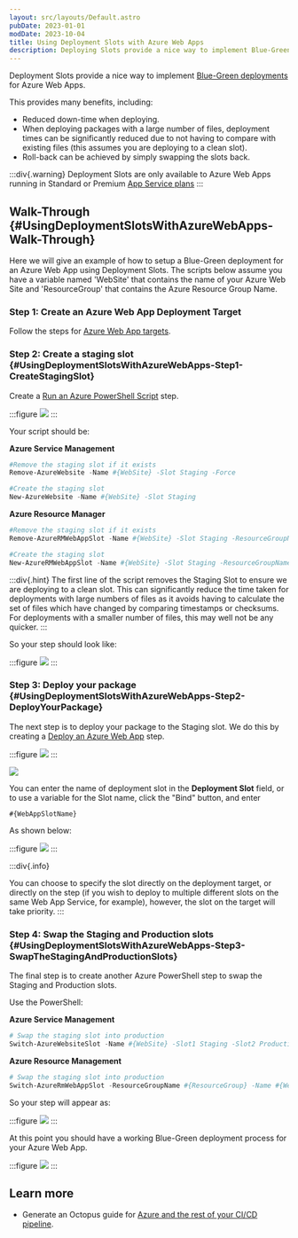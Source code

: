 ```yaml
---
layout: src/layouts/Default.astro
pubDate: 2023-01-01
modDate: 2023-10-04
title: Using Deployment Slots with Azure Web Apps
description: Deploying Slots provide a nice way to implement Blue-Green deployments for Azure Web Apps.
---
```


Deployment Slots provide a nice way to implement [Blue-Green deployments](http://martinfowler.com/bliki/BlueGreenDeployment.html) for Azure Web Apps.

This provides many benefits, including:

- Reduced down-time when deploying.
- When deploying packages with a large number of files, deployment times can be significantly reduced due to not having to compare with existing files (this assumes you are deploying to a clean slot).
- Roll-back can be achieved by simply swapping the slots back.

:::div{.warning}
Deployment Slots are only available to Azure Web Apps running in Standard or Premium [App Service plans](https://azure.microsoft.com/en-us/pricing/details/app-service/plans/)
:::

## Walk-Through {#UsingDeploymentSlotsWithAzureWebApps-Walk-Through}

Here we will give an example of how to setup a Blue-Green deployment for an Azure Web App using Deployment Slots.
The scripts below assume you have a variable named 'WebSite' that contains the name of your Azure Web Site and 'ResourceGroup' that contains the Azure Resource Group Name.

### Step 1: Create an Azure Web App Deployment Target

Follow the steps for [Azure Web App targets](/docs/infrastructure/deployment-targets/azure/web-app-targets).

### Step 2: Create a staging slot {#UsingDeploymentSlotsWithAzureWebApps-Step1-CreateStagingSlot}

Create a [Run an Azure PowerShell Script](/docs/deployments/azure/running-azure-powershell) step.

:::figure
![](/docs/img/deployments/azure/deploying-a-package-to-an-azure-web-app/azure-powershell-script-step.png)
:::

Your script should be:

**Azure Service Management**

```powershell
#Remove the staging slot if it exists
Remove-AzureWebsite -Name #{WebSite} -Slot Staging -Force

#Create the staging slot
New-AzureWebsite -Name #{WebSite} -Slot Staging
```

**Azure Resource Manager**

```powershell
#Remove the staging slot if it exists
Remove-AzureRMWebAppSlot -Name #{WebSite} -Slot Staging -ResourceGroupName #{ResourceGroup} -Force -ErrorAction Continue

#Create the staging slot
New-AzureRMWebAppSlot -Name #{WebSite} -Slot Staging -ResourceGroupName #{ResourceGroup}
```

:::div{.hint}
The first line of the script removes the Staging Slot to ensure we are deploying to a clean slot. This can significantly reduce the time taken for deployments with large numbers of files as it avoids having to calculate the set of files which have changed by comparing timestamps or checksums. For deployments with a smaller number of files, this may well not be any quicker.
:::

So your step should look like:

:::figure
![](/docs/img/deployments/azure/deploying-a-package-to-an-azure-web-app/azure-remove-staging-slot-script.png)
:::

### Step 3: Deploy your package {#UsingDeploymentSlotsWithAzureWebApps-Step2-DeployYourPackage}

The next step is to deploy your package to the Staging slot.  We do this by creating a [Deploy an Azure Web App](/docs/deployments/azure/deploying-a-package-to-an-azure-web-app) step.

:::figure
![](/docs/img/deployments/azure/deploying-a-package-to-an-azure-web-app/deploy-azure-web-app-step.png)
:::

![](/docs/img/deployments/azure/deploying-a-package-to-an-azure-web-app/azure-web-app-selector-with-slot.png)

You can enter the name of deployment slot in the **Deployment Slot** field, or to use a variable for the Slot name, click the "Bind" button, and enter

```
#{WebAppSlotName}
```

As shown below:

:::figure
![](/docs/img/deployments/azure/deploying-a-package-to-an-azure-web-app/azure-web-app-slot-binding.png)
:::

:::div{.info}

You can choose to specify the slot directly on the deployment target, or directly on the step (if you wish to deploy to multiple different slots on the same Web App Service, for example), however, the slot on the target will take priority.
:::

### Step 4: Swap the Staging and Production slots {#UsingDeploymentSlotsWithAzureWebApps-Step3-SwapTheStagingAndProductionSlots}

The final step is to create another Azure PowerShell step to swap the Staging and Production slots.

Use the PowerShell:

**Azure Service Management**

```powershell
# Swap the staging slot into production
Switch-AzureWebsiteSlot -Name #{WebSite} -Slot1 Staging -Slot2 Production -Force
```

**Azure Resource Management**

```powershell
# Swap the staging slot into production
Switch-AzureRmWebAppSlot -ResourceGroupName #{ResourceGroup} -Name #{Website} -SourceSlotName Staging -DestinationSlotName Production
```

So your step will appear as:

:::figure
![](/docs/img/deployments/azure/deploying-a-package-to-an-azure-web-app/azure-web-app-swap-slots-script.png)
:::

At this point you should have a working Blue-Green deployment process for your Azure Web App.

:::figure
![](/docs/img/deployments/azure/deploying-a-package-to-an-azure-web-app/azure-web-app-with-slots-process.png)
:::

## Learn more

- Generate an Octopus guide for [Azure and the rest of your CI/CD pipeline](https://octopus.com/docs/guides?destination=Azure%20websites).


